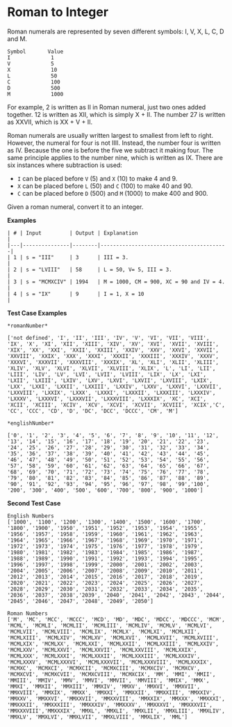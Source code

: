# Roman to Integer

Roman numerals are represented by seven different symbols: I, V, X, L, C, D and M.

```
Symbol       Value
I             1
V             5
X             10
L             50
C             100
D             500
M             1000
```

For example, 2 is written as II in Roman numeral, just two ones added together. 12 is written as XII, which is simply X + II. The number 27 is written as XXVII, which is XX + V + II.

Roman numerals are usually written largest to smallest from left to right. However, the numeral for four is not IIII. Instead, the number four is written as IV. Because the one is before the five we subtract it making four. The same principle applies to the number nine, which is written as IX. There are six instances where subtraction is used:

- ```I``` can be placed before ```V``` (5) and ```X``` (10) to make 4 and 9. 
- ```X``` can be placed before ```L``` (50) and ```C``` (100) to make 40 and 90. 
- ```C``` can be placed before ```D``` (500) and ```M``` (1000) to make 400 and 900.

Given a roman numeral, convert it to an integer.

**Examples**
```
| # | Input         | Output | Explanation                             |
|---|---------------|--------|-----------------------------------------|
| 1 | s = "III"     | 3      | III = 3.                                |
| 2 | s = "LVIII"   | 58     | L = 50, V= 5, III = 3.                  |
| 3 | s = "MCMXCIV" | 1994   | M = 1000, CM = 900, XC = 90 and IV = 4. |
| 4 | s = "IX"      | 9      | I = 1, X = 10                           |
```

**Test Case Examples**
```
*romanNumber*

['not defined', 'I', 'II', 'III', 'IV', 'V', 'VI', 'VII', 'VIII', 'IX', 'X', 'XI', 'XII', 'XIII', 'XIV', 'XV', 'XVI', 'XVII', 'XVIII', 'XIX', 'XX', 'XXI', 'XXII', 'XXIII', 'XXIV', 'XXV', 'XXVI', 'XXVII', 'XXVIII', 'XXIX', 'XXX', 'XXXI', 'XXXII', 'XXXIII', 'XXXIV', 'XXXV', 'XXXVI', 'XXXVII', 'XXXVIII', 'XXXIX', 'XL', 'XLI', 'XLII', 'XLIII', 'XLIV', 'XLV', 'XLVI', 'XLVII', 'XLVIII', 'XLIX', 'L', 'LI', 'LII', 'LIII', 'LIV', 'LV', 'LVI', 'LVII', 'LVIII', 'LIX', 'LX', 'LXI', 'LXII', 'LXIII', 'LXIV', 'LXV', 'LXVI', 'LXVII', 'LXVIII', 'LXIX', 'LXX', 'LXXI', 'LXXII', 'LXXIII', 'LXXIV', 'LXXV', 'LXXVI', 'LXXVII', 'LXXVIII', 'LXXIX', 'LXXX', 'LXXXI', 'LXXXII', 'LXXXIII', 'LXXXIV', 'LXXXV', 'LXXXVI', 'LXXXVII', 'LXXXVIII', 'LXXXIX', 'XC', 'XCI', 'XCII', 'XCIII', 'XCIV', 'XCV', 'XCVI', 'XCVII', 'XCVIII', 'XCIX','C', 'CC', 'CCC', 'CD', 'D', 'DC', 'DCC', 'DCCC', 'CM', 'M']

*englishNumber*

['0', '1', '2', '3', '4', '5', '6', '7', '8', '9', '10', '11', '12', '13', '14', '15', '16', '17', '18', '19', '20', '21', '22', '23', '24', '25', '26', '27', '28', '29', '30', '31', '32', '33', '34', '35', '36', '37', '38', '39', '40', '41', '42', '43', '44', '45', '46', '47', '48', '49', '50', '51', '52', '53', '54', '55', '56', '57', '58', '59', '60', '61', '62', '63', '64', '65', '66', '67', '68', '69', '70', '71', '72', '73', '74', '75', '76', '77', '78', '79', '80', '81', '82', '83', '84', '85', '86', '87', '88', '89', '90', '91', '92', '93', '94', '95', '96', '97', '98', '99','100', '200', '300', '400', '500', '600', '700', '800', '900', '1000']

```

**Second Test Case**
```
English Numbers
['1000', '1100', '1200', '1300', '1400', '1500', '1600', '1700', '1800', '1900', '1950', '1951', '1952', '1953', '1954', '1955', '1956', '1957', '1958', '1959', '1960', '1961', '1962', '1963', '1964', '1965', '1966', '1967', '1968', '1969', '1970', '1971', '1972', '1973', '1974', '1975', '1976', '1977', '1978', '1979', '1980', '1981', '1982', '1983', '1984', '1985', '1986', '1987', '1988', '1989', '1990', '1991', '1992', '1993', '1994', '1995', '1996', '1997', '1998', '1999', '2000', '2001', '2002', '2003', '2004', '2005', '2006', '2007', '2008', '2009', '2010', '2011', '2012', '2013', '2014', '2015', '2016', '2017', '2018', '2019', '2020', '2021', '2022', '2023', '2024', '2025', '2026', '2027', '2028', '2029', '2030', '2031', '2032', '2033', '2034', '2035', '2036', '2037', '2038','2039', '2040', '2041', '2042', '2043', '2044', '2045', '2046', '2047', '2048', '2049', '2050']

Roman Numbers
['M', 'MC', 'MCC', 'MCCC', 'MCD', 'MD', 'MDC', 'MDCC', 'MDCCC', 'MCM', 'MCML', 'MCMLI', 'MCMLII', 'MCMLIII', 'MCMLIV', 'MCMLV', 'MCMLVI', 'MCMLVII', 'MCMLVIII', 'MCMLIX', 'MCMLX', 'MCMLXI', 'MCMLXII', 'MCMLXIII', 'MCMLXIV', 'MCMLXV', 'MCMLXVI', 'MCMLXVII', 'MCMLXVIII', 'MCMLXIX', 'MCMLXX', 'MCMLXXI', 'MCMLXXII', 'MCMLXXIII', 'MCMLXXIV', 'MCMLXXV', 'MCMLXXVI', 'MCMLXXVII', 'MCMLXXVIII', 'MCMLXXIX', 'MCMLXXX', 'MCMLXXXI', 'MCMLXXXII', 'MCMLXXXIII', 'MCMLXXXIV', 'MCMLXXXV', 'MCMLXXXVI', 'MCMLXXXVII', 'MCMLXXXVIII', 'MCMLXXXIX', 'MCMXC', 'MCMXCI', 'MCMXCII', 'MCMXCIII', 'MCMXCIV', 'MCMXCV', 'MCMXCVI', 'MCMXCVII', 'MCMXCVIII', 'MCMXCIX', 'MM', 'MMI', 'MMII', 'MMIII', 'MMIV', 'MMV', 'MMVI', 'MMVII', 'MMVIII', 'MMIX', 'MMX', 'MMXI', 'MMXII', 'MMXIII', 'MMXIV', 'MMXV', 'MMXVI', 'MMXVII', 'MMXVIII', 'MMXIX', 'MMXX', 'MMXXI', 'MMXXII', 'MMXXIII', 'MMXXIV', 'MMXXV', 'MMXXVI', 'MMXXVII', 'MMXXVIII', 'MMXXIX', 'MMXXX', 'MMXXXI', 'MMXXXII', 'MMXXXIII', 'MMXXXIV', 'MMXXXV', 'MMXXXVI', 'MMXXXVII', 'MMXXXVIII','MMXXXIX', 'MMXL', 'MMXLI', 'MMXLII', 'MMXLIII', 'MMXLIV', 'MMXLV', 'MMXLVI', 'MMXLVII', 'MMXLVIII', 'MMXLIX', 'MML']
```



